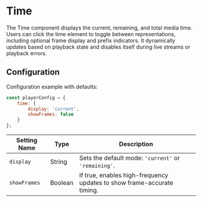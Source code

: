 # Time

The Time component displays the current, remaining, and total media time. Users can click the time element to toggle between representations, including optional frame display and prefix indicators. It dynamically updates based on playback state and disables itself during live streams or playback errors.

## Configuration

Configuration example with defaults:

```javascript
const playerConfig = {
    time: {
        display: 'current',
        showFrames: false
    }
};
```

| Setting Name | Type    | Description                                                  |
| ------------ | ------- | ------------------------------------------------------------ |
| `display`    | String  | Sets the default mode: `'current'` or `'remaining'`.         |
| `showFrames` | Boolean | If true, enables high-frequency updates to show frame-accurate timing. |